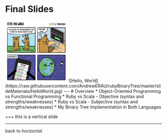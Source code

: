 # Final Slides
<img src="https://raw.githubusercontent.com/AndrewERAU/rubyBinaryTree/master/slideMaterials/HelloWorld.jpg" height="200" width="200" alt="Hello, world">
![Hello, World](https://raw.githubusercontent.com/AndrewERAU/rubyBinaryTree/master/slideMaterials/HelloWorld.jpg)
---
# Overview
* Object-Oriented Programming vs Functional Programming
* Ruby vs Scala - Objective (syntax and strengths/weaknesses)
* Ruby vs Scala - Subjective (syntax and strengths/weaknesses)
* My Binary Tree Implementation in Both Languages

+++
this is a vertical slide

---
back to horizontal
